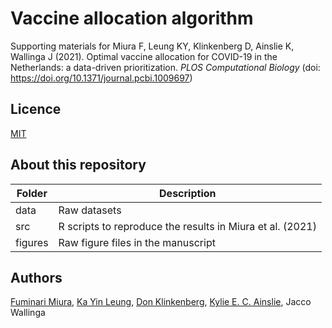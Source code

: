 # Vaccine allocation algorithm
Supporting materials for Miura F, Leung KY, Klinkenberg D, Ainslie K, Wallinga J (2021). Optimal vaccine allocation for COVID-19 in the Netherlands: a data-driven prioritization. _PLOS Computational Biology_ (doi: https://doi.org/10.1371/journal.pcbi.1009697)

## Licence
[MIT](https://github.com/fmiura/VacAllo_2021/blob/main/LICENSE)

## About this repository
| Folder    | Description |
|-----------|------------------------------------------------------|
| data      | Raw datasets |
| src       | R scripts to reproduce the results in Miura et al. (2021) |
| figures   | Raw figure files in the manuscript |

## Authors
[Fuminari Miura](https://github.com/fmiura), 
[Ka Yin Leung](https://github.com/kayinleung), 
[Don Klinkenberg](https://github.com/donkeyshot), 
[Kylie E. C. Ainslie](https://github.com/kylieainslie),
Jacco Wallinga
